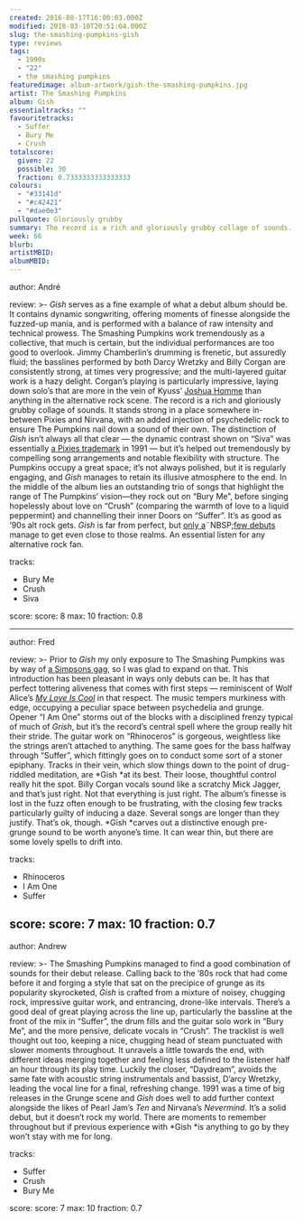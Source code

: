 ```yaml
---
created: 2016-08-17T16:00:03.000Z
modified: 2018-03-10T20:51:04.000Z
slug: the-smashing-pumpkins-gish
type: reviews
tags:
  - 1990s
  - "22"
  - the smashing pumpkins
featuredimage: album-artwork/gish-the-smashing-pumpkins.jpg
artist: The Smashing Pumpkins
album: Gish
essentialtracks: ""
favouritetracks:
  - Suffer
  - Bury Me
  - Crush
totalscore:
  given: 22
  possible: 30
  fraction: 0.7333333333333333
colours:
  - "#33141d"
  - "#c42421"
  - "#dae0e3"
pullquote: Gloriously grubby
summary: The record is a rich and gloriously grubby collage of sounds. It stands strong in a place somewhere in-between Pixies and Nirvana, with an added injection of psychedelic rock to ensure The Pumpkins nail down a sound of their own.
week: 66
blurb:
artistMBID:
albumMBID:
---
```

author: André

review: >-
  *Gish* serves as a fine example of what a debut album should be. It contains dynamic songwriting, offering moments of finesse alongside the fuzzed-up mania, and is performed with a balance of raw intensity and technical prowess. The Smashing Pumpkins work tremendously as a collective, that much is certain, but the individual performances are too good to overlook. Jimmy Chamberlin’s drumming is frenetic, but assuredly fluid; the basslines performed by both Darcy Wretzky and Billy Corgan are consistently strong, at times very progressive; and the multi-layered guitar work is a hazy delight. Corgan’s playing is particularly impressive, laying down solo’s that are more in the vein of Kyuss’ <a href="https://youtu.be/P3kM58n2ceE?t=1m20s" target="_blank" rel="noopener">Joshua Homme</a> than anything in the alternative rock scene. The record is a rich and gloriously grubby collage of sounds. It stands strong in a place somewhere in-between Pixies and Nirvana, with an added injection of psychedelic rock to ensure&nbsp;The Pumpkins nail down a sound of their own. The distinction of <em>Gish</em> isn’t always all that clear — the dynamic contrast shown on “Siva” was essentially <a href="reviews/pixies-bossanova/" target="_blank" rel="noopener">a Pixies trademark</a> in 1991 — but it’s helped out tremendously by compelling song arrangements and notable flexibility with structure. The Pumpkins occupy a great space; it’s not always polished, but it is regularly engaging, and <em>Gish</em> manages to retain its illusive atmosphere to the end. In the middle of the album lies an outstanding trio of songs that highlight the range of The Pumpkins’ vision—they rock out on “Bury Me”, before singing hopelessly about love on “Crush” (comparing the warmth of love to a liquid peppermint) and channelling their inner Doors on “Suffer”. It’s as good as ’90s alt rock gets. <em>Gish</em> is far from perfect, but <a href="reviews/dummy/" target="_blank" rel="noopener">only a</a>¨NBSP;<a href="reviews/funeral/" target="_blank" rel="noopener">few debuts</a> manage to get even close to those realms. An essential listen for any alternative rock fan.

tracks:
  - Bury Me
  - ­Crush
  - ­Siva

score:
  score: 8
  max: 10
  fraction: 0.8

---
author: Fred

review: >-
  Prior to *Gish* my only exposure to The Smashing Pumpkins was by way of [a Simpsons gag](<https://youtu.be/R0kXDBXSu80?t=1m37s>), so I was glad to expand on that. This introduction has been pleasant in ways only debuts can be. It has that perfect tottering aliveness that comes with first steps — reminiscent of Wolf Alice’s [*My Love Is Cool*](<reviews/wolf-alice-my-love-is-cool/>) in that respect. The music tempers murkiness with edge, occupying a peculiar space between psychedelia and grunge. Opener “I Am One” storms out of the blocks with a disciplined frenzy typical of much of *Grish*, but it’s the record’s central spell where the group really hit their stride. The guitar work on “Rhinoceros” is gorgeous, weightless like the strings aren’t attached to anything. The same goes for the bass halfway through “Suffer”, which fittingly goes on to conduct some sort of a stoner epiphany. Tracks in their vein, which slow things down to the point of drug-riddled meditation, are *Gish *at its best. Their loose, thoughtful control really hit the spot. Billy Corgan vocals sound like a scratchy Mick Jagger, and that’s just right. Not that everything is just right. The album’s finesse is lost in the fuzz often enough to be frustrating, with the closing few tracks particularly guilty of inducing a daze. Several songs are longer than they justify. That’s ok, though. *Gish *carves out a distinctive enough pre-grunge sound to be worth anyone’s time. It can wear thin, but there are some lovely spells to drift into.

tracks:
  - Rhinoceros
  - ­I Am One
  - ­Suffer

score:
  score: 7
  max: 10
  fraction: 0.7
---
author: Andrew

review: >-
  The Smashing Pumpkins managed to find a good combination of sounds for their debut release. Calling back to the ’80s rock that had come before it and forging a style that sat on the precipice of grunge as its popularity skyrocketed, *Gish* is crafted from a mixture of noisey, chugging rock, impressive guitar work, and entrancing, drone-like intervals. There’s a good deal of great playing across the line up, particularly the bassline at the front of the mix in “Suffer”, the drum fills and the guitar solo work in “Bury Me”, and the more pensive, delicate vocals in “Crush”. The tracklist is well thought out too, keeping a nice, chugging head of steam punctuated with slower moments throughout. It unravels a little towards the end, with different ideas merging together and feeling less defined to the listener half an hour through its play time. Luckily the closer, “Daydream”, avoids the same fate with acoustic string instrumentals and bassist, D’arcy Wretzky, leading the vocal line for a final, refreshing change. 1991 was a time of big releases in the Grunge scene and *Gish* does well to add further context alongside the likes of Pearl Jam’s *Ten* and Nirvana’s *Nevermind*. It’s a solid debut, but it doesn’t rock my world. There are moments to remember throughout but if previous experience with *Gish *is anything to go by they won’t stay with me for long.

tracks:
  - Suffer
  - ­Crush
  - ­Bury Me

score:
  score: 7
  max: 10
  fraction: 0.7
